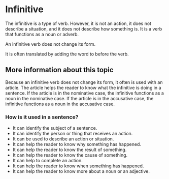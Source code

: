 # Infinitive 

The infinitive is a type of verb. However, it is not an action, it does not describe a situation, and it does not describe how something is. It is a verb that functions as a noun or adverb. 

An infinitive verb does not change its form.

It is often translated by adding the word to before the verb. 

## More information about this topic

Because an infinitive verb does not change its form, it often is used with an article. The article helps the reader to know what the infinitive is doing in a sentence. If the article is in the nominative case, the infinitive functions as a noun in the nominative case. If the article is in the accusative case, the infinitive functions as a noun in the accusative case.

### How is it used in a sentence?

* It can identify the subject of a sentence. 
* It can identify the person or thing that receives an action. 
* It can be used to describe an action or situation.
* It can help the reader to know why something has happened.
* It can help the reader to know the result of something. 
* It can help the reader to know the cause of something. 
* It can help to complete an action. 
* It can help the reader to know when something has happened. 
* It can help the reader to know more about a noun or an adjective. 
